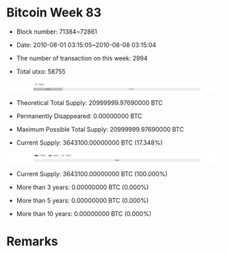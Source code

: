 # Bitcoin Week 83

- Block number: 71384~72861

- Date: 2010-08-01 03:15:05~2010-08-08 03:15:04

- The number of transaction on this week: 2994

- Total utxo: 58755

![](../images/mined_week83.png)

- Theoretical Total Supply: 20999999.97690000 BTC

- Permanently Disappeared: 0.00000000 BTC

- Maximum Possible Total Supply: 20999999.97690000 BTC

- Current Supply: 3643100.00000000 BTC (17.348%)

![](../images/year_week83.png)


- Current Supply: 3643100.00000000 BTC (100.000%)

- More than 3 years: 0.00000000 BTC (0.000%)

- More than 5 years: 0.00000000 BTC (0.000%)

- More than 10 years: 0.00000000 BTC (0.000%)

# Remarks


